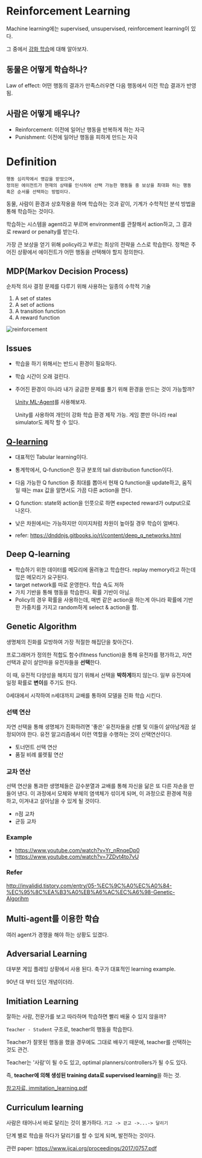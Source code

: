 # Reinforcement Learning
Machine learning에는 supervised, unsupervised, reinforcement learning이 있다.

그 중에서 [강화 학습](https://ko.wikipedia.org/wiki/%EA%B0%95%ED%99%94_%ED%95%99%EC%8A%B5)에 대해 알아보자.

## 동물은 어떻게 학습하나?
Law of effect: 어떤 행동의 결과가 만족스러우면 다음 행동에서 이전 학습 결과가 반영됨.

## 사람은 어떻게 배우나?
- Reinforcement: 이전에 일어난 행동을 반복하게 하는 자극
- Punishment: 이전에 일어난 행동을 피하게 만드는 자극


# Definition
```
행동 심리학에서 영감을 받았으며, 
정의된 에이전트가 현재의 상태를 인식하여 선택 가능한 행동들 중 보상을 최대화 하는 행동 혹은 순서를 선택하는 방법이다.
```
동물, 사람이 환경과 상호작용을 하며 학습하는 것과 같이, 기계가 수학적인 분석 방법을 통해 학습하는 것이다.

학습하는 시스템을 agent라고 부르며 environment를 관찰해서 action하고, 그 결과로 reward or penalty를 받는다.

가장 큰 보상을 얻기 위해 policy라고 부르는 최상의 전략을 스스로 학습한다. 정책은 주어진 상황에서 에이전트가 어떤 행동을 선택해야 할지 정의한다.

## MDP(Markov Decision Process)
순차적 의사 결정 문제를 다루기 위해 사용하는 일종의 수학적 기술
1. A set of states
2. A set of actions
3. A transition function
4. A reward function

![reinforcement](http://www.popit.kr/wp-content/uploads/2017/02/Screen-Shot-2017-02-28-at-4.00.34-PM-600x251.png)

## Issues
- 학습을 하기 위해서는 반드시 환경이 필요하다.
- 학습 시간이 오래 걸린다.
- 주어진 환경이 아니라 내가 궁금한 문제를 풀기 위해 환경을 만드는 것이 가능할까?

  [Unity ML-Agent](https://blogs.unity3d.com/kr/2017/09/19/introducing-unity-machine-learning-agents/)를 사용해보자.
  
  Unity를 사용하여 개인이 강화 학습 환경 제작 가능. 게임 뿐만 아니라 real simulator도 제작 할 수 있다.
  
## [Q-learning](https://en.wikipedia.org/wiki/Q-function)
- 대표적인 Tabular learning이다.
- 통계학에서, Q-function은 정규 분포의 tail distribution function이다.
- 다음 가능한 Q function 중 최대를 뽑아서 현재 Q function을 update하고, 움직일 때는 max 값을 알면서도 가끔 다른 action을 한다.
- Q function: state와 action을 인풋으로 하면 expected reward가 output으로 나온다.
- 낮은 차원에서는 가능하지만 이미지처럼 차원이 높아질 경우 학습이 얼벼다.

- refer: https://dnddnjs.gitbooks.io/rl/content/deep_q_networks.html

## Deep Q-learning
- 학습하기 위한 데이터를 메모리에 올려놓고 학습한다. replay memory라고 하는데 많은 메모리가 요구된다.
- target network를 따로 운영한다. 학습 속도 저하
- 가치 기반을 통해 행동을 학습한다. 확률 기반이 아님.
- Policy의 경우 확률을 사용하는데, 매번 같은 action을 하는게 아니라 확률에 기반한 가중치를 가지고 random하게 select & action을 함.

## Genetic Algorithm
생명체의 진화를 모방하여 가장 적절한 해집단을 찾아간다.

프로그래머가 정의한 적합도 함수(fitness function)을 통해 유전자를 평가하고, 자연 선택과 같이 살안마을 유전자들을 **선택**한다.

이 때, 유전적 다양성을 해치지 않기 위해서 선택을 **박하게**하지 않는다. 일부 유전자에 일정 확률로 **변이**를 주기도 한다.

0세대에서 시작하여 n세대까지 교배를 통하여 모델을 진화 학습 시킨다.

### 선택 연산
자연 선택을 통해 생명체가 진화하려면 '좋은' 유전자들을 선별 및 이들이 살아남게끔 설정되어야 한다. 유전 알고리즘에서 이런 역할을 수행하는 것이 선택연산이다.
- 토너먼트 선택 연산
- 품질 비례 룰렛휠 연산

### 교차 연산
선택 연산을 통과한 생명체들은 감수분열과 교배를 통해 자신을 닮은 또 다른 자손을 만들어 낸다. 이 과정에서 모체와 부체의 염색체가 섞이게 되며, 이 과정으로 환경에 적응하고, 이겨내고 살아남을 수 있게 될 것이다.
- n점 교차
- 균등 교차

### Example
- https://www.youtube.com/watch?v=Yr_nRnqeDp0
- https://www.youtube.com/watch?v=7ZDvt4to7vU

### Refer
http://invalidid.tistory.com/entry/05-%EC%9C%A0%EC%A0%84-%EC%95%8C%EA%B3%A0%EB%A6%AC%EC%A6%98-Genetic-Algorihm


## Multi-agent를 이용한 학습
여러 agent가 경쟁을 해야 하는 상황도 있겠다.

## Adversarial Learning
대부분 게임 플레잉 상황에서 사용 된다. 축구가 대표적인 learning example.

90년 대 부터 있던 개념이더라.


## Imitiation Learning
잘하는 사람, 전문가를 보고 따라하며 학습하면 빨리 배울 수 있지 않을까?

`Teacher - Student` 구조로, teacher의 행동을 학습한다.

Teacher가 잘못된 행동을 했을 경우에도 그대로 배우기 때문에, teacher를 선택하는 것도 관건.

Teacher는 '사람'이 될 수도 있고, optimal planners/controllers가 될 수도 있다.

즉, **teacher에 의해 생성된 training data로 supervised learning**을 하는 것.

[참고자료, immitation_learning.pdf](https://katefvision.github.io/katefSlides/immitation_learning_I_katef.pdf)

## Curriculum learning
사람은 태어나서 바로 달리는 것이 불가하다.
`기고 -> 걷고 ->...-> 달리기`

단계 별로 학습을 하다가 달리기를 할 수 있게 되며, 발전하는 것이다.

관련 paper: https://www.ijcai.org/proceedings/2017/0757.pdf
